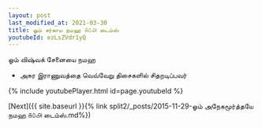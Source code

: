 ```yaml
---
layout: post
last_modified_at: 2021-03-30
title: ஓம் சர்காய நமஹ ௧௦௮ டைம்ஸ்
youtubeId: ezLsZVdr1yQ
---
```

 
 
 ஓம் விஷ்வக் சேனையை நமஹ  
 
 -  அசுர இராணுவத்தை வெவ்வேறு திசைகளில் சிதறடிப்பவர் 
 
  
 
  
 
 
 
 
 
 


{% include youtubePlayer.html id=page.youtubeId %}
 
[Next]({{ site.baseurl }}{% link  split2/_posts/2015-11-29-ஓம் அநேகமூர்த்தயே நமஹ ௧௦௮ டைம்ஸ்.md%})
 

